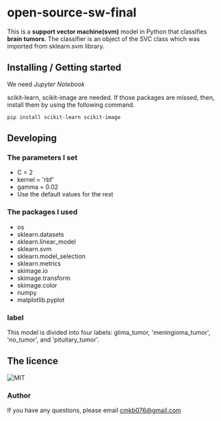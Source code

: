 # open-source-sw-final
This is a **support vector machine(svm)** model in Python that classifies **brain tumors**. 
The classifier is an object of the SVC class which was imported from sklearn.svm library.

## Installing / Getting started
We need *Jupyter Notebook*

scikit-learn, scikit-image are needed. If those packages are missed, then, install them by using the following command.

```
pip install scikit-learn scikit-image
```

## Developing

### The parameters I set
  + C = 2
  + kernel = 'rbf'
  + gamma = 0.02
  + Use the default values for the rest

### The packages I used
  + os
  + sklearn.datasets
  + sklearn.linear_model
  + sklearn.svm
  + sklearn.model_selection
  + sklearn.metrics
  + skimage.io
  + skimage.transform
  + skimage.color
  + numpy
  + matplotlib.pyplot

### label
This model is divided into four labels: glima_tumor, 'meningioma_tumor', 'no_tumor', and 'pituitary_tumor'.

## The licence
![MIT](https://img.shields.io/github/license/kyyuubin/open-source-sw-final)

### Author
If you have any questions, please email cmkb076@gmail.com
